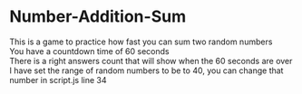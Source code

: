 # Number-Addition-Sum
This is a game to practice how fast you can sum two random numbers <br />
You have a countdown time of 60 seconds <br />
There is a right answers count that will show when the 60 seconds are over <br />
I have set the range of random numbers to be to 40, you can change that number in script.js line 34

